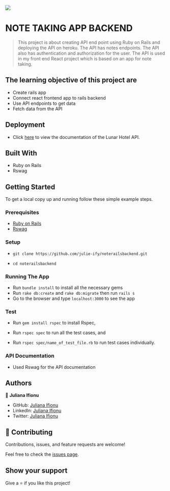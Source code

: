 ![](https://img.shields.io/badge/Microverse-blueviolet)

# NOTE TAKING APP BACKEND

> This project is about creating API end point using Ruby on Rails and deploying the API on heroku. The API has notes endpoints. The API also has authentication and authorization for the user. The API is used in my front end React project which is based on an app for note taking.

## The learning objective of this project are

- Create rails app
- Connect react frontend app to rails backend
- Use API endpoints to get data
- Fetch data from the API

## Deployment

- Click [here](https://julienotesbackend.herokuapp.com/) to view the documentation of the Lunar Hotel API.


## Built With

- Ruby on Rails
- Rswag

## Getting Started

To get a local copy up and running follow these simple example steps.

### Prerequisites

- [Ruby on Rails](https://guides.rubyonrails.org/getting_started.html)
- [Rswag](https://github.com/rswag/rswag)

### Setup
- ```git clone https://github.com/julie-ify/noterailsbackend.git```

- ```cd noterailsbackend```

### Running The App

- Run ```bundle install``` to install all the necessary gems
- Run ```rake db:create``` and ```rake db:migrate``` then run ```rails s```
- Go to the browser and type `localhost:3000` to see the app

### Test

- Run ```gem install rspec``` to install Rspec,

- Run ```rspec spec``` to run all the test cases, and

- Run ```rspec spec/name_of_test_file.rb``` to run test cases individually.

### API Documentation

- Used Rswag for the API documentation


## Authors

👤 **Juliana Ifionu**

- GitHub: [Juliana Ifionu](https://github.com/julie-ify)
- LinkedIn: [Juliana Ifionu](https://www.linkedin.com/in/e-ifionu/)
- Twitter: [Juliana Ifionu](https://twitter.com/juliana_ifionu)


## 🤝 Contributing

Contributions, issues, and feature requests are welcome!

Feel free to check the [issues page](https://github.com/julie-ify/noterailsbackend/issues).

## Show your support

Give a ⭐️ if you like this project!
